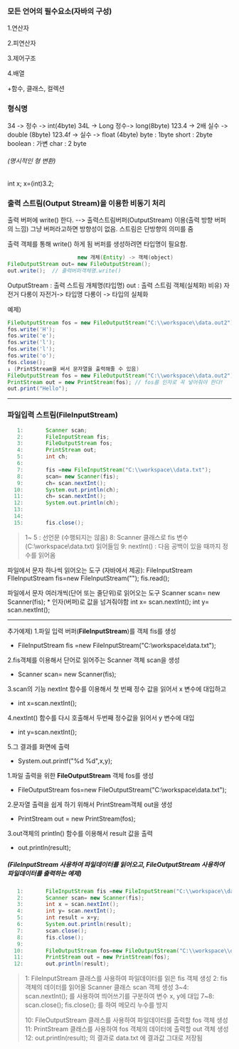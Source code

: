 ### 모든 언어의 필수요소(자바의 구성)

1.연산자

2.피연산자

3.제어구조

4.배열

+함수, 클래스, 컬렉션



### 형식명
34 -> 정수 -> int(4byte)
34L -> Long 정수-> long(8byte)
123.4 -> 2배 실수 -> double (8byte)
123.4f -> 실수 -> float (4byte)
byte : 1byte
short : 2byte
boolean : 가변
char : 2 byte

###### (명시적인 형 변환)
int x;
x=(int)3.2; 

### 출력 스트림(Output Stream)을 이용한 비동기 처리
출력 버퍼에 write() 한다. --> 출력스트림버퍼(OutputStream) 이용(출력 방향 버퍼의 느낌)
그냥 버퍼라고하면 방향성이 없음. 스트림은 단방향의 의미를 줌

출력 객체를 통해 write() 하게 됨
버퍼를 생성하려면 타입명이 필요함.

```java
                      new 개체(Entity) -> 객체(object)
FileOutputStream out= new FileOutputStream();
out.write();  // 출력버퍼객체명.write()
```

OutputStream : 출력 스트림 개체명(타입명)
out : 출력 스트림 객체(실체화)
비유) 자전거 다롱이 
자전거-> 타입명 
다롱이 -> 타입의 실체화

예제)
```java
FileOutputStream fos = new FileOutputStream("C:\\workspace\\data.out2");
fos.write('H');
fos.write('e');
fos.write('l');
fos.write('l');
fos.write('o');
fos.close();
↓ (PrintStream을 써서 문자열을 출력해줄 수 있음)
FileOutputStream fos = new FileOutputStream("C:\\workspace\\data.out2");
PrintStream out = new PrintStream(fos); // fos를 인자로 꼭 넣어줘야 한다!
out.print("Hello");
```

---
### 파일입력 스트림(FileInputStream)


```java
   1: 		Scanner scan;
   2: 		FileInputStream fis;
   3: 		FileOutputStream fos;
   4: 		PrintStream out;
   5: 		int ch;
   6:       
   7: 		fis =new FileInputStream("C:\\workspace\\data.txt");
   8: 		scan= new Scanner(fis);
   9: 		ch= scan.nextInt();
  10: 		System.out.println(ch);
  11: 		ch= scan.nextInt();
  12: 		System.out.println(ch);
  13: 		
  14: 		
  15: 		fis.close();			
```

> 1~ 5 : 선언문 (수행되지는 않음)
> 8: Scanner 클래스로 fis 변수(C:\\workspace\\data.txt) 읽어들임
> 9: nextInt() : 다음 공백이 있을 때까지 정수를 읽어옴

파일에서 문자 하나씩 읽어오는 도구 (자바에서 제공): FileInputStream 
FIleInputStream fis=new FileInputStream("");
fis.read();

파일에서 문자 여러개씩(단어 또는 줄단위)로 읽어오는 도구
Scanner scan= new Scanner(fis);   * 인자(버퍼)로 값을 넘겨줘야함
int x= scan.nextInt();
int y= scan.nextInt();

---

추가예제)
1.파일 입력 버퍼(**FileInputStream**)를 객체 fis를 생성

- FileInputStream fis =new FileInputStream("C:\\workspace\\data.txt");

2.fis객체를 이용해서 단어로 읽어주는 Scanner 객체 scan을 생성

- Scanner scan= new Scanner(fis);

3.scan의 기능 nextInt 함수를 이용해서 첫 번째 정수 값을 읽어서 x 변수에 대입하고

- int x=scan.nextInt();

4.nextInt() 함수를 다시 호출해서 두번째 정수값을 읽어서 y 변수에 대입

- int y=scan.nextInt();

5.그 결과를 화면에 출력

- System.out.printf("%d %d",x,y);



1.파일 출력을 위한 **FileOutputStream** 객체 fos를 생성

- FileOutputStream fos=new FileOutputStream("C:\\workspace\\data.txt");

2.문자열 출력을 쉽게 하기 위해서 PrintStream객체 out을 생성

- PrintStream out = new PrintStream(fos);

3.out객체의 println() 함수를 이용해서 result 값을 출력

- out.println(result);



##### (FileInputStream 사용하여 파일데이터를 읽어오고, FileOutputStream 사용하여 파일데이터를 출력하는 예제)

```java
   1:    	FileInputStream fis =new FileInputStream("C:\\workspace\\data.txt");
   2: 		Scanner scan= new Scanner(fis);
   3: 		int x = scan.nextInt();
   4: 		int y= scan.nextInt();
   5: 		int result = x+y;
   6: 		System.out.println(result);
   7: 		scan.close();
   8: 		fis.close();
   9: 	
  10: 		FileOutputStream fos=new FileOutputStream("C:\\workspace\\data.txt");
  11: 		PrintStream out = new PrintStream(fos);
  12: 		out.println(result);
```

> 1: FileInputStream 클래스를 사용하여 파일데이터를 읽은 fis 객체 생성 
> 2: fis 객체의 데이터를 읽어올 Scanner 클래스 scan 객체 생성
> 3~4: scan.nextInt(); 를 사용하여 띄어쓰기를 구분하여 변수 x, y에 대입
> 7~8: scan.close(); fis.close(); 를 하여 메모리 누수를 방지
>
> 10: FileOutputStream 클래스를 사용하여 파일데이터를 출력할 fos 객체 생성
> 11: PrintStream 클래스를 사용하여 fos 객체의 데이터에 출력할 out 객체 생성
> 12: out.println(result); 의 결과로 data.txt 에 결과값 그대로 저장됨